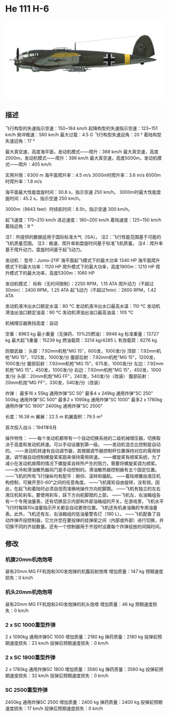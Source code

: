 ﻿# He 111 H-6

![he111h6](../images/he111h6.png)

## 描述

飞行构型的失速指示空速：150~184 km/h
起降构型的失速指示空速：123~151 km/h
俯冲极速：560 km/h
最大过载：4.5 G
飞行构型失速迎角：20 °
着陆构型失速迎角：17 °

最大真空速，高度海平面，发动机模式——爬升：369 km/h
最大真空速，高度2000m，发动机模式——爬升：398 km/h
最大真空速，高度5000m，发动机模式——爬升：405 km/h

实用升限：6300 m
海平面爬升率：4.5 m/s
3000m时爬升率：3.6 m/s
6000m时爬升率：1.8 m/s

海平面最大性能盘旋时间：30.8 s，指示空速 250 km/h。
3000m时最大性能盘旋时间：45.2 s，指示空速 250 km/h。

3000m（9843 feet）时续航时间：8.5h，指示空速 300 km/h。

起飞速度：170~210 km/h
进近速度：180~200 km/h
着陆速度：125~150 km/h
着陆迎角：9 °

注1：所提供的数据适用于国际标准大气（ISA）。
注2：飞行性能范围基于可能的飞机质量范围。
注3：极速、爬升率和盘旋时间基于标准飞机质量。
注4：爬升率基于爬升动力，盘旋时间基于起飞动力。

发动机：
型号：Jumo-211F
海平面起飞模式下的最大功率 1340 HP
海平面爬升模式下的最大功率：1120 HP
爬升模式下的最大功率，高度1900m：1210 HP
爬升模式下的最大功率，高度5300m：1060 HP

发动机模式：
标称（无时间限制）：2250 RPM，1.15 ATA
爬升动力（不超过30min）：2400 RPM，1.25 ATA
起飞动力（不超过1min）：2600 RPM，1.42 ATA

发动机液冷出水口额定水温：80 °C
发动机液冷出水口最高水温：110 °C
发动机滑油出油口额定油温：90 °C
发动机滑油出油口最高油温：105 °C

机械增压器换挡高度：自动 

空重：8963 kg
最小重量（无弹药、10%25燃油）：9946 kg
标准重量：13727 kg
最大起飞重量：15239 kg
燃油载荷：3214 kg/4285 L
有效载荷：6276 kg

防御武器：
头部：7.92mm机枪"MG 15"，600发，1000发/分
顶部：7.92mm机枪"MG 15"，1125发，1000发/分
腹部后射：7.92mm机枪"MG 15"，1200发，1000发/分
腹部前射：7.92mm机枪"MG 15"，675发，1000发/分
左边：7.92mm机枪"MG 15"，450发，1000发/分
右边：7.92mm机枪"MG 15"，450发，1000发/分
头部：20mm机炮"MG FF"，240发，540发/分（改装）
腹部前射：20mm机炮"MG FF"，330发，540发/分（改装）

炸弹：
最多16 x 55kg 通用炸弹"SC 50"
最多4 x 249kg 通用炸弹"SC 250"
500kg 通用炸弹"SC 500"
最多2 x 1090kg 通用炸弹"SC 1000"
最多2 x 1780kg 通用炸弹"SC 1800"
2400kg 通用炸弹"SC 2500"

长度：16.38 m
翼展：22.5 m
机翼面积：79.5 m²

首次投入战斗：1941年6月

操作特性：
——每个发动机都带有一个自动切换系统的二级机械增压器，切换取决于高度和发动机转速。可以手动设置到第一级。
——发动机混合比控制是自动的。
——发动机转速有自动调节器，其根据调节器控制杆位置保持对应的需用转速。调节器自动控制螺旋桨桨距来保持需用转速。
——螺旋桨有顺桨系统，为了减小在发动机故障的情况下螺旋桨自转所产生的阻力，需要将螺旋桨调为顺桨。
——水冷和滑油散热器风门是手动控制的。滑油散热器控制器有五个固定位置。
——飞机的所有飞行操纵均有配平：俯仰、滚转和偏航。
——着陆襟翼由液压机构控制，可展开至0-60°之间的任意角度。
——飞机尾轮自由旋转，没有锁。因此，在起飞和着陆时必须自信而准确地操作方向舵脚蹬。
——飞机有独立的左右液压机轮刹车。要使用刹车，踩下方向舵脚蹬的上部。
——飞机左、右油箱组各有一个专用油量表，还有切换显示内部和外部油箱组的开关。在游戏里，飞机水平飞行时每隔10s油量指示开关都会自动更改位置。飞机还有机身油箱的专用油量表。此外，飞机还有左、右油箱组的低油量警告灯（180 L）。
——飞机配备了自动炸弹齐投控制器，它允许您在要投弹的挂弹架之间（内部或外部）进行切换，并切换不同的齐投数量。还有一个控制器用于齐投时设置每个炸弹投放的间隔时间。

## 修改


### 机腹20mm机炮炮塔

装有20mm MG FF机炮和300发炮弹的机腹前射炮塔
增加质量：147 kg
预期速度损失：0 km/h

### 机头20mm机炮炮塔

装有20mm MG FF机炮和240发炮弹的机头炮塔
增加质量：46 kg
预期速度损失：0 km/h

### 2 x SC 1000重型炸弹

2 x 1090kg 通用炸弹SC 1000
增加质量：2180 kg
弹药质量：2180 kg
投弹前预期速度损失：23 km/h
投弹后预期速度损失：0 km/h

### 2 x SC 1800重型炸弹

2 x 1780kg 通用炸弹SC 1800
增加质量：3560 kg
弹药质量：3560 kg
投弹前预期速度损失：32 km/h
投弹后预期速度损失：0 km/h

### SC 2500重型炸弹

2400kg 通用炸弹SC 2500
增加质量：2400 kg
弹药质量：2400 kg
投弹前预期速度损失：17 km/h
投弹后预期速度损失：0 km/h